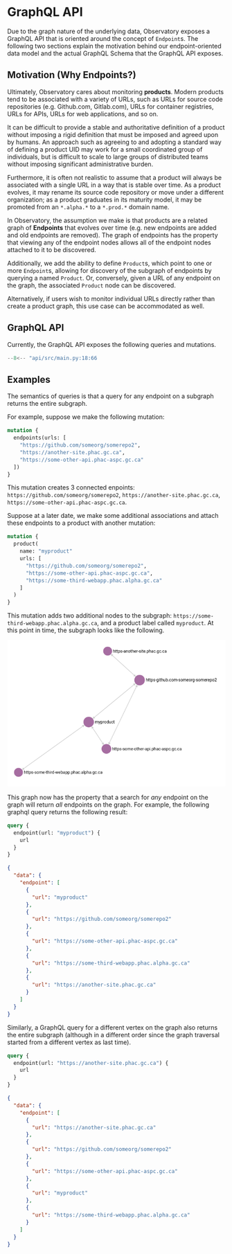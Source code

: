 # GraphQL API

Due to the graph nature of the underlying data, Observatory exposes a GraphQL API that is oriented around the concept of `Endpoint`s. The following two sections explain the motivation behind our endpoint-oriented data model and the actual GraphQL Schema that the GraphQL API exposes.

## Motivation (Why Endpoints?)

Ultimately, Observatory cares about monitoring **products**. Modern products tend to be associated with a variety of URLs, such as URLs for source code repositories (e.g. Github.com, Gitlab.com), URLs for container registries, URLs for APIs, URLs for web applications, and so on.

It can be difficult to provide a stable and authoritative definition of a product without imposing a rigid definition that must be imposed and agreed upon by humans. An approach such as agreeing to and adopting a standard way of defining a product UID may work for a small coordinated group of individuals, but is difficult to scale to large groups of distributed teams without imposing significant administrative burden.

Furthermore, it is often not realistic to assume that a product will always be associated with a single URL in a way that is stable over time. As a product evolves, it may rename its source code repository or move under a different organization; as a product graduates in its maturity model, it may be promoted from an `*.alpha.*` to a `*.prod.*` domain name.

In Observatory, the assumption we make is that products are a related graph of **Endpoints** that evolves over time (e.g. new endpoints are added and old endpoints are removed). The graph of endpoints has the property that viewing any of the endpoint nodes allows all of the endpoint nodes attached to it to be discovered.

Additionally, we add the ability to define `Product`s, which point to one or more `Endpoint`s, allowing for discovery of the subgraph of endpoints by querying a named `Product`. Or, conversely, given a URL of any endpoint on the graph, the associated `Product` node can be discovered.

Alternatively, if users wish to monitor individual URLs directly rather than create a product graph, this use case can be accommodated as well.

## GraphQL API

Currently, the GraphQL API exposes the following queries and mutations.

```python
--8<-- "api/src/main.py:18:66
```

## Examples

The semantics of queries is that a query for any endpoint on a subgraph returns the entire subgraph.

For example, suppose we make the following mutation:

```graphql
mutation {
  endpoints(urls: [
    "https://github.com/someorg/somerepo2",
    "https://another-site.phac.gc.ca",
    "https://some-other-api.phac-aspc.gc.ca"
  ])
}
```

This mutation creates 3 connected enpoints: `https://github.com/someorg/somerepo2`, `https://another-site.phac.gc.ca`, `https://some-other-api.phac-aspc.gc.ca`.

Suppose at a later date, we make some additional associations and attach these endpoints to a product with another mutation:

```graphql
mutation {
  product(
    name: "myproduct"
    urls: [
      "https://github.com/someorg/somerepo2",
      "https://some-other-api.phac-aspc.gc.ca",
      "https://some-third-webapp.phac.alpha.gc.ca"
    ]  
  )
}
```

This mutation adds two additional nodes to the subgraph: `https://some-third-webapp.phac.alpha.gc.ca`, and a product label called `myproduct`. At this point in time, the subgraph looks like the following.

![Arango graph example](./img/arango-graph-mutation-example.png)

This graph now has the property that a search for *any* endpoint on the graph will return *all* endpoints on the graph. For example, the following graphql query returns the following result:

```graphql
query {
  endpoint(url: "myproduct") {
    url
  }
}
```

```json
{
  "data": {
    "endpoint": [
      {
        "url": "myproduct"
      },
      {
        "url": "https://github.com/someorg/somerepo2"
      },
      {
        "url": "https://some-other-api.phac-aspc.gc.ca"
      },
      {
        "url": "https://some-third-webapp.phac.alpha.gc.ca"
      },
      {
        "url": "https://another-site.phac.gc.ca"
      }
    ]
  }
}
```

Similarly, a GraphQL query for a different vertex on the graph also returns the entire subgraph (although in a different order since the graph traversal started from a different vertex as last time).

```graphql
query {
  endpoint(url: "https://another-site.phac.gc.ca") {
    url
  }
}
```

```json
{
  "data": {
    "endpoint": [
      {
        "url": "https://another-site.phac.gc.ca"
      },
      {
        "url": "https://github.com/someorg/somerepo2"
      },
      {
        "url": "https://some-other-api.phac-aspc.gc.ca"
      },
      {
        "url": "myproduct"
      },
      {
        "url": "https://some-third-webapp.phac.alpha.gc.ca"
      }
    ]
  }
}
```